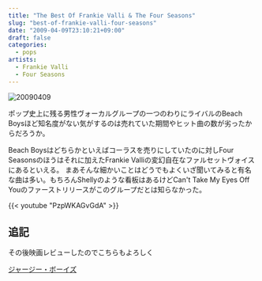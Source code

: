 ```yaml
---
title: "The Best Of Frankie Valli & The Four Seasons"
slug: "best-of-frankie-valli-four-seasons"
date: "2009-04-09T23:10:21+09:00"
draft: false
categories:
  - pops
artists:
  - Frankie Valli
  - Four Seasons
---
```


![20090409](/wp-content/uploads/2009/04/20090409.jpg) 

ポップ史上に残る男性ヴォーカルグループの一つのわりにライバルのBeach Boysほど知名度がない気がするのは売れていた期間やヒット曲の数が劣ったからだろうか。
<!--more-->
Beach Boysはどちらかといえばコーラスを売りにしていたのに対しFour Seasonsのほうはそれに加えたFrankie Valliの変幻自在なファルセットヴォイスにあるといえる。 まあそんな細かいことはどうでもよくいざ聞いてみると有名な曲は多い。もちろんShellyのような看板はあるけどCan't Take My Eyes Off Youのファーストリリースがこのグループだとは知らなかった。

{{< youtube "PzpWKAGvGdA" >}}

## 追記

その後映画レビューしたのでこちらもよろしく

[ジャージー・ボーイズ](https://heartfulmoon.github.io/2020/06/jerseyboys/)
